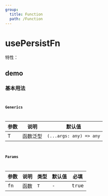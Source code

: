 ```yaml
---
group:
  title: Function
  path: /Function
---
```


# usePersistFn

特性：

## demo

### 基本用法

<code src="./Demo/index.tsx"></code>

<code src="./Demo/Demo2.tsx" ><code>

### Generics

| **参数** | **说明** | **默认值**                 |
| ------ | ------ | ----------------------- |
| T      | 函数泛型   | `(...args: any) => any` |

### Params

| **参数** | **说明** | **类型** | **默认值** | **必填** |
| ------ | ------ | ------ | ------- | ------ |
| fn     | 函数     | `T`    | -       | true   |



